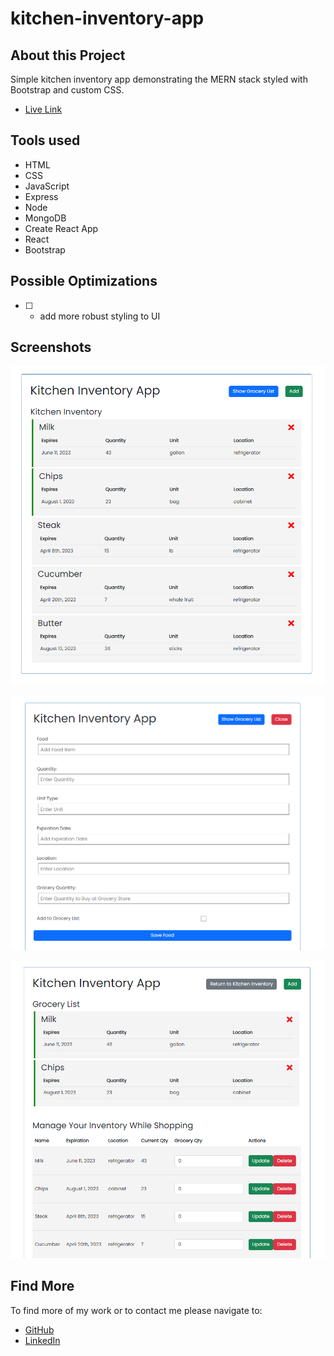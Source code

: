 # kitchen-inventory-app

## About this Project
Simple kitchen inventory app demonstrating the MERN stack styled with Bootstrap and custom CSS.

-  [Live Link](#)

## Tools used

- HTML
- CSS
- JavaScript
- Express
- Node
- MongoDB
- Create React App
- React
- Bootstrap

## Possible Optimizations

- [ ] - add more robust styling to UI

## Screenshots
![Screenshot of Kitchen Inventory View](https://github.com/jonahollis/kitchen-inventory-app/blob/main/public/img/kitch-inv-1.png?raw=true)

![Screenshot of Add Item View](https://github.com/jonahollis/kitchen-inventory-app/blob/main/public/img/kitch-inv-3.png?raw=true)

![Screenshot of Grocery List & Inventory Management View](https://github.com/jonahollis/kitchen-inventory-app/blob/main/public/img/kitch-inv-2.png?raw=true)

## Find More

To find more of my work or to contact me please navigate to:

- [GitHub](https://github.com/jonahollis)
- [LinkedIn](https://www.linkedin.com/in/jonah-hollis/)